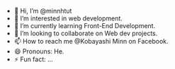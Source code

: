 - 👋 Hi, I’m @minnhtut
- 👀 I’m interested in web development.
- 🌱 I’m currently learning Front-End Development.
- 💞️ I’m looking to collaborate on Web dev projects.
- 📫 How to reach me @Kobayashi Minn on Facebook.
- 😄 Pronouns: He.
- ⚡ Fun fact: ...

<!---
itachihtut/itachihtut is a ✨ special ✨ repository because its `README.md` (this file) appears on your GitHub profile.
You can click the Preview link to take a look at your changes.
--->
